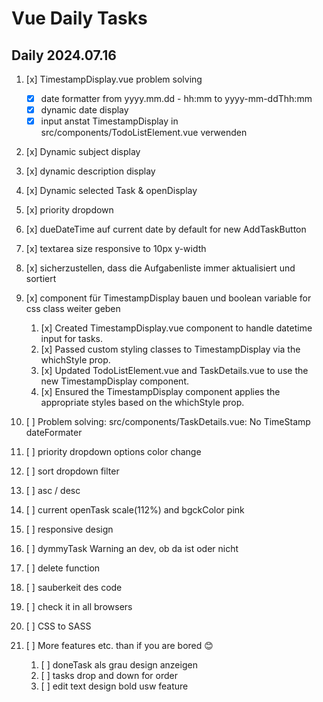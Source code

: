 # Vue Daily Tasks
## Daily 2024.07.16
1. [x] TimestampDisplay.vue problem solving
    - [x] date formatter from yyyy.mm.dd - hh:mm to yyyy-mm-ddThh:mm
    - [x] dynamic date display
    - [x] input anstat TimestampDisplay in src/components/TodoListElement.vue verwenden
2. [x] Dynamic subject display
3. [x] dynamic description display
4. [x] Dynamic selected Task & openDisplay
5. [x] priority dropdown
6. [x] dueDateTime auf current date by default for new AddTaskButton
7. [x] textarea size responsive to 10px y-width 
8. [x] sicherzustellen, dass die Aufgabenliste immer aktualisiert und sortiert 
9. [x] component für TimestampDisplay bauen und boolean variable for css class weiter geben 
   1.  [x] Created TimestampDisplay.vue component to handle datetime input for tasks.
   2.  [x] Passed custom styling classes to TimestampDisplay via the whichStyle prop.
   3.  [x] Updated TodoListElement.vue and TaskDetails.vue to use the new TimestampDisplay component.
   4.  [x] Ensured the TimestampDisplay component applies the appropriate styles based on the whichStyle prop.
 
10. [ ] Problem solving: src/components/TaskDetails.vue: No TimeStamp dateFormater
11. [ ] priority dropdown options color change
12. [ ] sort dropdown filter
   1. [ ] asc / desc
13. [ ] current openTask scale(112%) and bgckColor pink
14. [ ] responsive design
15. [ ] dymmyTask Warning an dev, ob da ist oder nicht
16. [ ] delete function
17. [ ] sauberkeit des code
18. [ ] check it in all browsers
19. [ ] CSS to SASS
20. [ ] More features etc. than if you are bored 😊
    1.  [ ] doneTask als grau design anzeigen
    2.  [ ] tasks drop and down for order
    3.  [ ] edit text design bold usw feature




